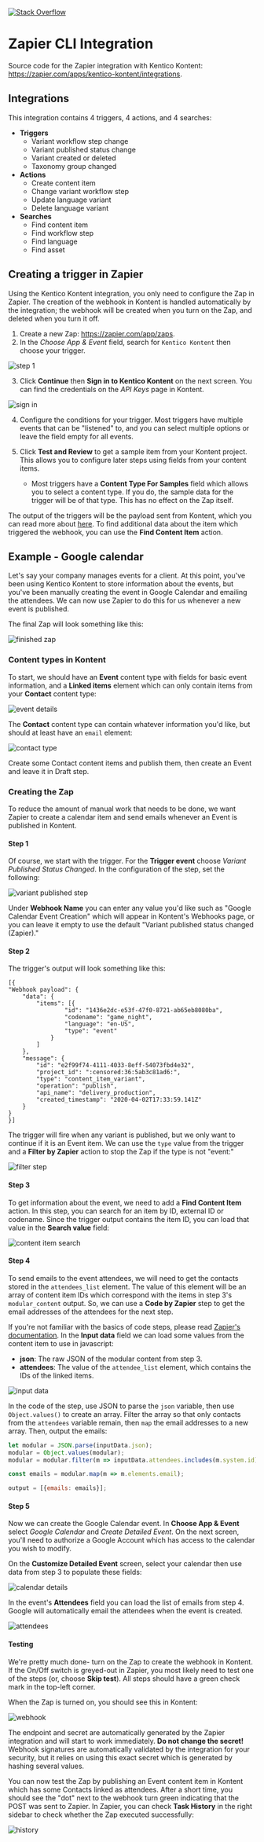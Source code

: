 [![Stack Overflow](https://img.shields.io/badge/Stack%20Overflow-ASK%20NOW-FE7A16.svg?logo=stackoverflow&logoColor=white)](https://stackoverflow.com/tags/kentico-kontent)

# Zapier CLI Integration

Source code for the Zapier integration with Kentico Kontent: https://zapier.com/apps/kentico-kontent/integrations.

## Integrations

This integration contains 4 triggers, 4 actions, and 4 searches:

- __Triggers__
    - Variant workflow step change
    - Variant published status change
    - Variant created or deleted
    - Taxonomy group changed
- __Actions__
    - Create content item
    - Change variant workflow step
    - Update language variant
    - Delete language variant
- __Searches__
    - Find content item
    - Find workflow step
    - Find language
    - Find asset

## Creating a trigger in Zapier

Using the Kentico Kontent integration, you only need to configure the Zap in Zapier. The creation of the webhook in Kontent is handled automatically by the integration; the webhook will be created when you turn on the Zap, and deleted when you turn it off.

1. Create a new Zap: https://zapier.com/app/zaps.
2. In the _Choose App & Event_ field, search for `Kentico Kontent` then choose your trigger.

![step 1](./images/chooseapp.png)

3. Click __Continue__ then __Sign in to Kentico Kontent__ on the next screen. You can find the credentials on the _API Keys_ page in Kontent.

![sign in](./images/authenticate.png)

4. Configure the conditions for your trigger. Most triggers have multiple events that can be "listened" to, and you can select multiple options or leave the field empty for all events.

5. Click __Test and Review__ to get a sample item from your Kontent project. This allows you to configure later steps using fields from your content items.

    - Most triggers have a __Content Type For Samples__ field which allows you to select a content type. If you do, the sample data for the trigger will be of that type. This has no effect on the Zap itself.

The output of the triggers will be the payload sent from Kontent, which you can read more about [here](https://docs.kontent.ai/reference/webhooks-reference). To find additional data about the item which triggered the webhook, you can use the __Find Content Item__ action.

## Example - Google calendar

Let's say your company manages events for a client. At this point, you've been using Kentico Kontent to store information about the events, but you've been manually creating the event in Google Calendar and emailing the attendees. We can now use Zapier to do this for us whenever a new event is published.

The final Zap will look something like this:

![finished zap](./images/steps.png)

### Content types in Kontent

To start, we should have an __Event__ content type with fields for basic event information, and a __Linked items__ element which can only contain items from your __Contact__ content type:

![event details](./images/eventdetails.png)

The __Contact__ content type can contain whatever information you'd like, but should at least have an `email` element:

![contact type](./images/contact.png)

Create some Contact content items and publish them, then create an Event and leave it in Draft step.

### Creating the Zap

To reduce the amount of manual work that needs to be done, we want Zapier to create a calendar item and send emails whenever an Event is published in Kontent. 

#### Step 1

Of course, we start with the trigger. For the __Trigger event__ choose _Variant Published Status Changed_. In the configuration of the step, set the following:

![variant published step](./images/variantpublished.png)

Under __Webhook Name__ you can enter any value you'd like such as "Google Calendar Event Creation" which will appear in Kontent's Webhooks page, or you can leave it empty to use the default "Variant published status changed (Zapier)."

#### Step 2

The trigger's output will look something like this:

```
[{
"Webhook payload": {
    "data": {
        "items": [{
                "id": "1436e2dc-e53f-47f0-8721-ab65eb8080ba",
                "codename": "game_night",
                "language": "en-US",
                "type": "event"
            }
        ]
    },
    "message": {
        "id": "e2f99f74-4111-4033-8eff-54073fbd4e32",
        "project_id": ":censored:36:5ab3c81ad6:",
        "type": "content_item_variant",
        "operation": "publish",
        "api_name": "delivery_production",
        "created_timestamp": "2020-04-02T17:33:59.141Z"
    }
}
}]
```

The trigger will fire when any variant is published, but we only want to continue if it is an Event item. We can use the `type` value from the trigger and a __Filter by Zapier__ action to stop the Zap if the type is not "event:"

![filter step](./images/filter.png)

#### Step 3

To get information about the event, we need to add a __Find Content Item__ action. In this step, you can search for an item by ID, external ID or codename. Since the trigger output contains the item ID, you can load that value in the __Search value__ field:

![content item search](./images/itemsearch.png)

#### Step 4

To send emails to the event attendees, we will need to get the contacts stored in the `attendees_list` element. The value of this element will be an array of content item IDs which correspond with the items in step 3's `modular_content` output. So, we can use a __Code by Zapier__ step to get the email addresses of the attendees for the next step.

If you're not familiar with the basics of code steps, please read [Zapier's documentation](https://zapier.com/apps/code/help). In the __Input data__ field we can load some values from the content item to use in javascript:

- __json__: The raw JSON of the modular content from step 3.
- __attendees__: The value of the `attendee_list` element, which contains the IDs of the linked items.

![input data](./images/inputdata.png)

In the code of the step, use JSON to parse the `json` variable, then use `Object.values()` to create an array. Filter the array so that only contacts from the `attendees` variable remain, then `map` the email addresses to a new array. Then, output the emails:

```js
let modular = JSON.parse(inputData.json);
modular = Object.values(modular);
modular = modular.filter(m => inputData.attendees.includes(m.system.id));

const emails = modular.map(m => m.elements.email);

output = [{emails: emails}];
```

#### Step 5

Now we can create the Google Calendar event. In __Choose App & Event__ select _Google Calendar_ and _Create Detailed Event_. On the next screen, you'll need to authorize a Google Account which has access to the calendar you wish to modify.

On the __Customize Detailed Event__ screen, select your calendar then use data from step 3 to populate these fields:

![calendar details](./images/calendardetails.png)

In the event's __Attendees__ field you can load the list of emails from step 4. Google will automatically email the attendees when the event is created.

![attendees](./images/attendees.png)

#### Testing

We're pretty much done- turn on the Zap to create the webhook in Kontent. If the On/Off switch is greyed-out in Zapier, you most likely need to test one of the steps (or, choose __Skip test__). All steps should have a green check mark in the top-left corner.

When the Zap is turned on, you should see this in Kontent:

![webhook](./images/webhook.png)

The endpoint and secret are automatically generated by the Zapier integration and will start to work immediately. __Do not change the secret!__ Webhook signatures are automatically validated by the integration for your security, but it relies on using this exact secret which is generated by hashing several values.

You can now test the Zap by publishing an Event content item in Kontent which has some Contacts linked as attendees. After a short time, you should see the "dot" next to the webhook turn green indicating that the POST was sent to Zapier. In Zapier, you can check __Task History__ in the right sidebar to check whether the Zap executed successfully:

![history](./images/history.png)